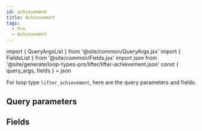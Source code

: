 ```yaml
---
id: achievement
title: Achievement
tags:
  - Pro
  - Achievement
---
```

import { QueryArgsList } from '@site/common/QueryArgs.jsx'
import { FieldsList } from '@site/common/Fields.jsx'
import json from '@site/generate/loop-types-pro/lifter/lifter-achievement.json'
const { query_args, fields } = json

For loop type `lifter_achievement`, here are the query parameters and fields.

## Query parameters

<QueryArgsList args={query_args} />

## Fields

<FieldsList fields={fields} />
